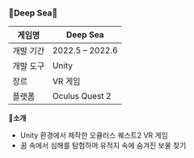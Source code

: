 ### 🌊Deep Sea🌊
게임명|Deep Sea
---|---|
개발 기간|2022.5 – 2022.6
개발 도구|Unity
장르|VR 게임
플랫폼|Oculus Quest 2

**📌소개**
  * Unity 환경에서 제작한 오큘러스 퀘스트2 VR 게임<br>
  * 꿈 속에서 심해를 탐험하며 유적지 속에 숨겨진 보물 찾기
